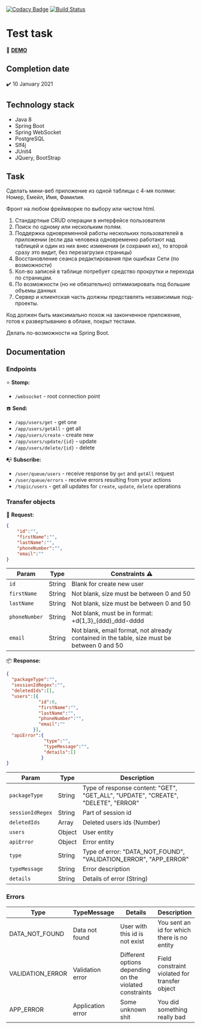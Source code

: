 [![Codacy Badge](https://api.codacy.com/project/badge/Grade/9a72b9652c55429f87a3d0e22ff27474)](https://app.codacy.com/gh/drovocek/userapp?utm_source=github.com&utm_medium=referral&utm_content=drovocek/userapp&utm_campaign=Badge_Grade)
[![Build Status](https://www.travis-ci.com/drovocek/userapp.svg?branch=master)](https://www.travis-ci.com/drovocek/userapp)

# Test task
:link: [**DEMO**](https://websocketuserapp.herokuapp.com/)

## Completion date 
:heavy_check_mark: 10 January 2021

## Technology stack
- Java 8
- Spring Boot
- Spring WebSocket
- PostgreSQL
- Slf4j
- JUnit4
- JQuery, BootStrap

## Task
Сделать мини-веб приложение из одной таблицы с 4-мя полями: Номер, Емейл, Имя, Фамилия.

Фронт на любом фреймворке по выбору или чистом html.

1) Стандартные CRUD операции в интерфейсе пользователя
2) Поиск по одному или нескольким полям.
3) Поддержка одновременной работы нескольких пользователей в приложении
(если два человека одновременно работают над таблицей и один из них внес изменения (и сохранил их), то второй сразу это видит, без перезагрузки страницы)
4) Восстановление сеанса редактирования при ошибках Сети
(по возможности)
5) Кол-во записей в таблице потребует средство прокрутки и перехода по страницам.
6) По возможности (но не обязательно) оптимизировать под большие объемы данных
7) Сервер и клиентская часть должны представлять независимые под-проекты.

Код должен быть максимально похож на законченное приложение, готов к развертыванию в облаке, покрыт тестами.

Делать по-возможности на Spring Boot.

## Documentation

### Endpoints

:star: **Stomp:**

  - ``` /websocket ``` - root connection point

:phone: **Send:**

  - ``` /app/users/get ``` - get one
  - ``` /app/users/getAll ``` - get all
  - ``` /app/users/create ``` - create new 
  - ``` /app/users/update/{id} ``` - update 
  - ``` /app/users/delete/{id} ``` - delete 

:mailbox_with_no_mail: **Subscribe:**

- ``` /user/queue/users ``` - receive response by ```get``` and ```getAll``` request 
- ``` /user/queue/errors ``` - receive errors resulting from your actions
- ``` /topic/users ``` - get all updates for ```create```, ```update```, ```delete``` operations

### Transfer objects
:email: **Request:**
```json
{
    "id":"",
    "firstName":"",
    "lastName":"",
    "phoneNumber":"",
    "email":""
}
```

| Param       | Type   | Constraints :warning:                             |
| ---------- | ------ | ---------------------------------- | 
| `id` | String | Blank for create new user | 
| `firstName` | String | Not blank, size must be between 0 and 50                          | 
| `lastName` | String | Not blank, size must be between 0 and 50 | 
| `phoneNumber` | String | Not blank, must be in format: +d{1,3}_(ddd)_ddd-dddd                          | 
| `email` | String | Not blank, email format, not already contained in the table, size must be between 0 and 50 | 

:package: **Response:**
```json
{
  "packageType":"",
  "sessionIdRegex":"",
  "deletedIds":[],
  "users":[{
            "id":0,
            "firstName":"",
            "lastName":"",
            "phoneNumber":"",
            "email":""
          }],
  "apiError":{
              "type":"",
              "typeMessage":"",
              "details":[]
             }
}
```

| Param       | Type   | Description                             |
| ---------- | ------ | ---------------------------------- | 
| `packageType` | String | Type of response content: "GET", "GET_ALL", "UPDATE", "CREATE", "DELETE", "ERROR" | 
| `sessionIdRegex` | String | Part of session id                         | 
| `deletedIds` | Array | Deleted users ids (Number) | 
| `users` | Object | User entity                         | 
| `apiError` | Object | Error entity | 
| `type` | String | Type of error: "DATA_NOT_FOUND", "VALIDATION_ERROR", "APP_ERROR" |
| `typeMessage` | String | Error description |
| `details` | String | Details of error (String) |

### Errors
| Type                 | TypeMessage    | Details     | Description 
| ------------------- | --------------- | -------------------- | --------------------------- |
| DATA_NOT_FOUND     | Data not found   | User with this id is not exist | You sent an id for which there is no entity                              |
| VALIDATION_ERROR   | Validation error | Different options depending on the violated constraints   | Field constraint violated for transfer object| 
| APP_ERROR         | Application error | Some unknown shit    | You did something really bad |
